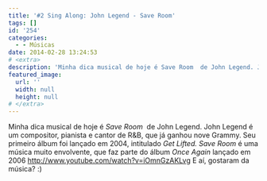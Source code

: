 ```yaml
---
title: '#2 Sing Along: John Legend - Save Room'
tags: []
id: '254'
categories:
  - - Músicas
date: 2014-02-28 13:24:53
# <extra>
description: 'Minha dica musical de hoje é Save Room  de John Legend. John Legend é um compositor, pianista e cantor de R&amp;B, que já ganhou nove Grammy. Seu primeiro álbum foi lançado em 2004, intitulado Get Lifted. Save Room é uma música muito envolvente, que faz parte do álbum Once Again lançado em 2006 E aí, gostaram da música? 🙂'
featured_image: 
  url: ''
  width: null
  height: null
# </extra>
---
```


Minha dica musical de hoje é _Save Room_  de John Legend. John Legend é um compositor, pianista e cantor de R&B, que já ganhou nove Grammy. Seu primeiro álbum foi lançado em 2004, intitulado _Get Lifted._ _Save Room_ é uma música muito envolvente, que faz parte do álbum _Once Again_ lançado em 2006 http://www.youtube.com/watch?v=iOmnGzAKLvg E aí, gostaram da música? :)
